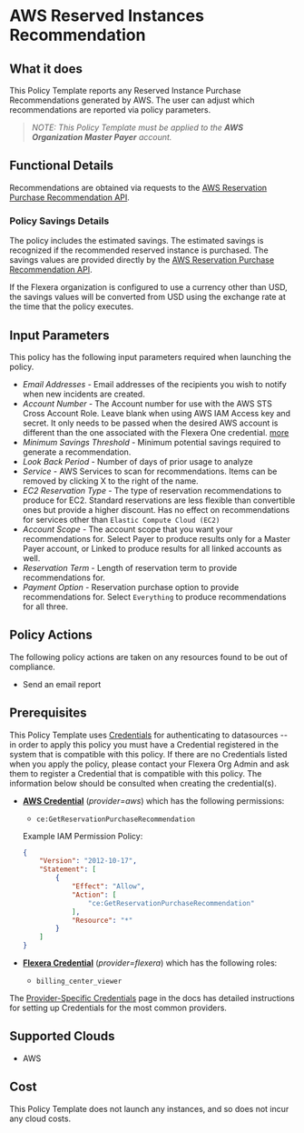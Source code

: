 # AWS Reserved Instances Recommendation

## What it does

This Policy Template reports any Reserved Instance Purchase Recommendations generated by AWS. The user can adjust which recommendations are reported via policy parameters.

> *NOTE: This Policy Template must be applied to the **AWS Organization Master Payer** account.*

## Functional Details

Recommendations are obtained via requests to the [AWS Reservation Purchase Recommendation API](https://docs.aws.amazon.com/aws-cost-management/latest/APIReference/API_GetReservationPurchaseRecommendation.html).

### Policy Savings Details

The policy includes the estimated savings. The estimated savings is recognized if the recommended reserved instance is purchased. The savings values are provided directly by the [AWS Reservation Purchase Recommendation API](https://docs.aws.amazon.com/aws-cost-management/latest/APIReference/API_GetReservationPurchaseRecommendation.html).

If the Flexera organization is configured to use a currency other than USD, the savings values will be converted from USD using the exchange rate at the time that the policy executes.

## Input Parameters

This policy has the following input parameters required when launching the policy.

- *Email Addresses* - Email addresses of the recipients you wish to notify when new incidents are created.
- *Account Number* - The Account number for use with the AWS STS Cross Account Role. Leave blank when using AWS IAM Access key and secret. It only needs to be passed when the desired AWS account is different than the one associated with the Flexera One credential. [more](https://docs.flexera.com/flexera/EN/Automation/ProviderCredentials.htm#automationadmin_1982464505_1123608)
- *Minimum Savings Threshold* - Minimum potential savings required to generate a recommendation.
- *Look Back Period* - Number of days of prior usage to analyze
- *Service* - AWS Services to scan for recommendations. Items can be removed by clicking X to the right of the name.
- *EC2 Reservation Type* - The type of reservation recommendations to produce for EC2. Standard reservations are less flexible than convertible ones but provide a higher discount. Has no effect on recommendations for services other than `Elastic Compute Cloud (EC2)`
- *Account Scope* - The account scope that you want your recommendations for. Select Payer to produce results only for a Master Payer account, or Linked to produce results for all linked accounts as well.
- *Reservation Term* - Length of reservation term to provide recommendations for.
- *Payment Option* - Reservation purchase option to provide recommendations for. Select `Everything` to produce recommendations for all three.

## Policy Actions

The following policy actions are taken on any resources found to be out of compliance.

- Send an email report

## Prerequisites

This Policy Template uses [Credentials](https://docs.flexera.com/flexera/EN/Automation/ManagingCredentialsExternal.htm) for authenticating to datasources -- in order to apply this policy you must have a Credential registered in the system that is compatible with this policy. If there are no Credentials listed when you apply the policy, please contact your Flexera Org Admin and ask them to register a Credential that is compatible with this policy. The information below should be consulted when creating the credential(s).

- [**AWS Credential**](https://docs.flexera.com/flexera/EN/Automation/ProviderCredentials.htm#automationadmin_1982464505_1121575) (*provider=aws*) which has the following permissions:
  - `ce:GetReservationPurchaseRecommendation`

  Example IAM Permission Policy:

  ```json
  {
      "Version": "2012-10-17",
      "Statement": [
          {
              "Effect": "Allow",
              "Action": [
                  "ce:GetReservationPurchaseRecommendation"
              ],
              "Resource": "*"
          }
      ]
  }
  ```

- [**Flexera Credential**](https://docs.flexera.com/flexera/EN/Automation/ProviderCredentials.htm) (*provider=flexera*) which has the following roles:
  - `billing_center_viewer`

The [Provider-Specific Credentials](https://docs.flexera.com/flexera/EN/Automation/ProviderCredentials.htm) page in the docs has detailed instructions for setting up Credentials for the most common providers.

## Supported Clouds

- AWS

## Cost

This Policy Template does not launch any instances, and so does not incur any cloud costs.
